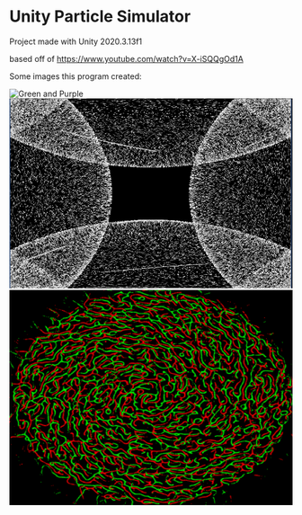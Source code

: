 # Unity Particle Simulator
Project made with Unity 2020.3.13f1

based off of https://www.youtube.com/watch?v=X-iSQQgOd1A

Some images this program created:

![Green and Purple](https://github.com/DavidRow/UnityParticleSimulator/blob/main/images/green%20and%20purple%20.gif?raw=true)
![Simple](https://raw.githubusercontent.com/DavidRow/UnityParticleSimulator/main/images/simple.PNG)
![Green and Red](https://raw.githubusercontent.com/DavidRow/UnityParticleSimulator/main/images/greenAndRed.png)

